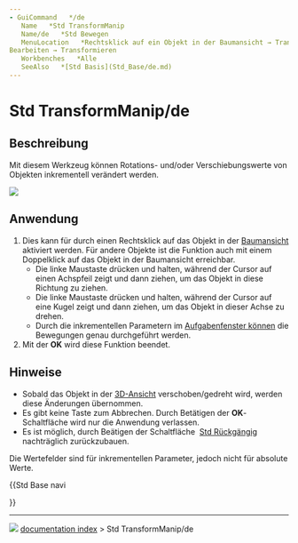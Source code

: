 ```yaml
---
- GuiCommand   */de
   Name   *Std TransformManip
   Name/de   *Std Bewegen
   MenuLocation   *Rechtsklick auf ein Objekt in der Baumansicht → Transformieren
Bearbeiten → Transformieren
   Workbenches   *Alle
   SeeAlso   *[Std Basis](Std_Base/de.md)
---
```


# Std TransformManip/de

## Beschreibung

Mit diesem Werkzeug können Rotations- und/oder Verschiebungswerte von Objekten inkrementell verändert werden.

![](images/Manipulators.png )

## Anwendung

1.  Dies kann für durch einen Rechtsklick auf das Objekt in der [Baumansicht](Tree_view/de.md) aktiviert werden. Für andere Objekte ist die Funktion auch mit einem Doppelklick auf das Objekt in der Baumansicht erreichbar.
    -   Die linke Maustaste drücken und halten, während der Cursor auf einen Achspfeil zeigt und dann ziehen, um das Objekt in diese Richtung zu ziehen.
    -   Die linke Maustaste drücken und halten, während der Cursor auf eine Kugel zeigt und dann ziehen, um das Objekt in dieser Achse zu drehen.
    -   Durch die inkrementellen Parametern im [Aufgabenfenster können](Task_panel/de.md) die Bewegungen genau durchgeführt werden.
2.  Mit der **OK** wird diese Funktion beendet.

## Hinweise

-   Sobald das Objekt in der [3D-Ansicht](3D_view/de.md) verschoben/gedreht wird, werden diese Änderungen übernommen.
-   Es gibt keine Taste zum Abbrechen. Durch Betätigen der **OK**-Schaltfläche wird nur die Anwendung verlassen.
-   Es ist möglich, durch Beätigen der Schaltfläche <img alt="" src=images/Std_Undo.svg  style="width   *20px;"> [Std Rückgängig](Std_Undo/de.md) nachträglich zurückzubauen.

Die Wertefelder sind für inkrementellen Parameter, jedoch nicht für absolute Werte.





{{Std Base navi

}}



---
![](images/Right_arrow.png) [documentation index](../README.md) > Std TransformManip/de
